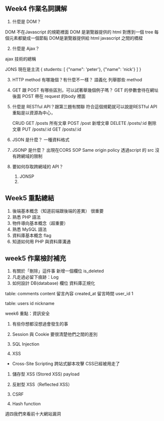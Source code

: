## Week4 作業名詞講解 

1. 什麼是 DOM？

DOM 不在Javascript 的規範裡面
DOM 是瀏覽器提供的
html 對應到一個 tree
每個元素都變成一個節點
DOM是瀏覽器提供給 html javascript 之間的橋樑

2. 什麼是 Ajax？

ajax 技術的總稱

JONS 現在是主流
{
    students: [
        {"name": 'peter'},
        {"name": 'nick'}
    ]
}

3. HTTP method 有哪幾個？有什麼不一樣？
    語義化
    列舉那些 method

4. GET 跟 POST 有哪些區別，可以試著舉幾個例子嗎？
    GET 的參數會待在網址後面
    POST 帶在 request 的body 裡面

5. 什麼是 RESTful API？跟第三題有關聯
    符合這個規範就可以說是RESTful API
    重點是以資源為中心，

    CRUD
    GET     /posts        所有文章
    POST    /post         新增文章
    DELETE  /posts/:id    刪除文章
    PUT     /posts/:id
    GET     /posts/:id

6. JSON 是什麼？
    一種資料格式

7. JSONP 是什麼？
    出現在CORS 
    SOP Same origin policy
    透過script 的 src 沒有跨網域的限制

8. 要如何存取跨網域的 API？
    1. JONSP
    2. 


## Week5 重點總結 

1. 後端基本概念（知道前端跟後端的差異） 很重要
2. 熟悉 PHP 語法
3. 物件導向基本概念（超重要）
4. 熟悉 MySQL 語法
5. 資料庫基本概念
    flag
6. 知道如何用 PHP 與資料庫溝通


## week5 作業檢討補充

1. 有關於「刪除」這件事
    新增一個欄位 is_deleted
2. 凡走過必留下痕跡：Log
3. 如何設計 DB(database) 欄位
    資料庫正規化


table: comments
content 留言內容
created_at 留言時間
user_id 1


table: users
id
nickname

week6 重點：資訊安全

1. 有些你想都沒想過會發生的事
2. Session 與 Cookie 要很清楚他們之間的差別

3. SQL Injection
4. XSS 
  - Cross-Site Scripting 跨站式腳本攻擊 CSS已經被用走了

  1. 儲存型 XSS (Stored XSS)
    payload
  2. 反射型 XSS（Reflected XSS）

5. CSRF
6. Hash function

週四我們來看前十大網站漏洞
